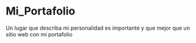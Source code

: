 # Mi_Portafolio
Un lugar que describa mi personalidad es importante y que mejor que un sitio web con mi portafolio
